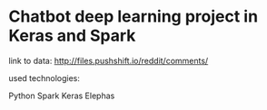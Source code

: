 
<h1>Chatbot deep learning project in Keras and Spark</h1>

link to data: http://files.pushshift.io/reddit/comments/

used technologies:

Python
Spark
Keras
Elephas
